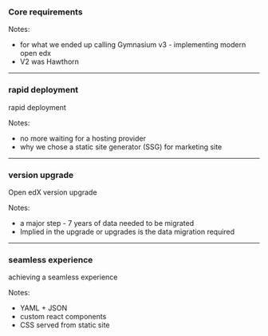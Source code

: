 ### Core requirements

Notes:
- for what we ended up calling Gymnasium v3 - implementing modern open edx
- V2 was Hawthorn

------

### rapid deployment<!-- .element: class="hide" -->

rapid deployment

Notes:
- no more waiting for a hosting provider
- why we chose a static site generator (SSG) for marketing site

------

### version upgrade<!-- .element: class="hide" -->

Open edX version upgrade

Notes:
- a major step - 7 years of data needed to be migrated
- Implied in the upgrade or upgrades is the data migration required

------

### seamless experience<!-- .element: class="hide" -->

achieving a seamless experience

Notes:
- YAML + JSON
- custom react components
- CSS served from static site

